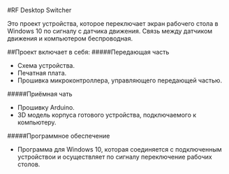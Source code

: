 #RF Desktop Switcher

Это проект устройства, которое переключает экран рабочего стола в Windows 10 по сигналу с датчика движения. Связь между датчиком движения и компьютером беспроводная.

##Проект включает в себя:
#####Передающая часть
* Схема устройства.
* Печатная плата.
* Прошивка микроконтроллера, управляющего передающей частью.

#####Приёмная чать
* Прошивку Arduino.
* 3D модель корпуса готового устройства, подключаемого к компьютеру.

#####Программное обеспечение
* Программа для Windows 10, которая соединяется с подключенным устройствои и осуществляет по сигналу переключение рабочих столов.
